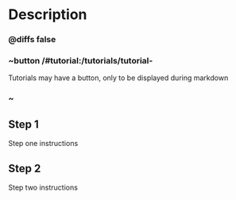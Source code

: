 # Description

### @diffs false
### ~button /#tutorial:/tutorials/tutorial-

Tutorials may have a button, only to be displayed during markdown

### ~

## Step 1

Step one instructions

## Step 2

Step two instructions